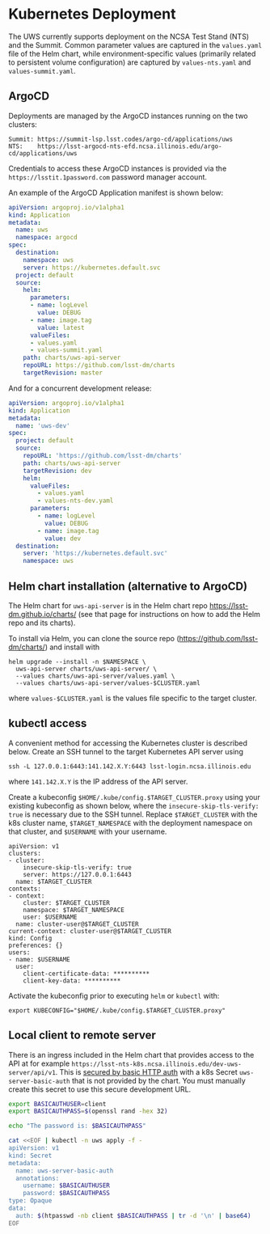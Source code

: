 Kubernetes Deployment
======================================

The UWS currently supports deployment on the NCSA Test Stand (NTS) and the Summit. Common parameter values are captured in the `values.yaml` file of the Helm chart, while environment-specific values (primarily related to persistent volume configuration) are captured by `values-nts.yaml` and `values-summit.yaml`.

ArgoCD
------------------------------

Deployments are managed by the ArgoCD instances running on the two clusters:

```
Summit: https://summit-lsp.lsst.codes/argo-cd/applications/uws
NTS:    https://lsst-argocd-nts-efd.ncsa.illinois.edu/argo-cd/applications/uws
```
Credentials to access these ArgoCD instances is provided via the `https://lsstit.1password.com` password manager account.

An example of the ArgoCD Application manifest is shown below:

```yaml
apiVersion: argoproj.io/v1alpha1
kind: Application
metadata:
  name: uws
  namespace: argocd
spec:
  destination:
    namespace: uws
    server: https://kubernetes.default.svc
  project: default
  source:
    helm:
      parameters:
      - name: logLevel
        value: DEBUG
      - name: image.tag
        value: latest
      valueFiles:
      - values.yaml
      - values-summit.yaml
    path: charts/uws-api-server
    repoURL: https://github.com/lsst-dm/charts
    targetRevision: master
```

And for a concurrent development release:

```yaml
apiVersion: argoproj.io/v1alpha1
kind: Application
metadata:
  name: 'uws-dev'
spec:
  project: default
  source:
    repoURL: 'https://github.com/lsst-dm/charts'
    path: charts/uws-api-server
    targetRevision: dev
    helm:
      valueFiles:
        - values.yaml
        - values-nts-dev.yaml
      parameters:
        - name: logLevel
          value: DEBUG
        - name: image.tag
          value: dev
  destination:
    server: 'https://kubernetes.default.svc'
    namespace: uws

```

Helm chart installation (alternative to ArgoCD)
-----------------------------------------------

The Helm chart for `uws-api-server` is in the Helm chart repo https://lsst-dm.github.io/charts/ (see that page for instructions on how to add the Helm repo and its charts).

To install via Helm, you can clone the source repo (https://github.com/lsst-dm/charts/) and install with 

```
helm upgrade --install -n $NAMESPACE \
  uws-api-server charts/uws-api-server/ \
  --values charts/uws-api-server/values.yaml \
  --values charts/uws-api-server/values-$CLUSTER.yaml 
```

where `values-$CLUSTER.yaml` is the values file specific to the target cluster.

kubectl access
------------------------------

A convenient method for accessing the Kubernetes cluster is described below. Create an SSH tunnel to the target Kubernetes API server using
```
ssh -L 127.0.0.1:6443:141.142.X.Y:6443 lsst-login.ncsa.illinois.edu
```
where `141.142.X.Y` is the IP address of the API server.

Create a kubeconfig `$HOME/.kube/config.$TARGET_CLUSTER.proxy` using your existing kubeconfig as shown below, where the `insecure-skip-tls-verify: true` is necessary due to the SSH tunnel. Replace `$TARGET_CLUSTER` with the k8s cluster name, `$TARGET_NAMESPACE` with the deployment namespace on that cluster, and `$USERNAME` with your username.
```
apiVersion: v1
clusters:
- cluster:
    insecure-skip-tls-verify: true
    server: https://127.0.0.1:6443
  name: $TARGET_CLUSTER
contexts:
- context:
    cluster: $TARGET_CLUSTER
    namespace: $TARGET_NAMESPACE
    user: $USERNAME
  name: cluster-user@$TARGET_CLUSTER
current-context: cluster-user@$TARGET_CLUSTER
kind: Config
preferences: {}
users:
- name: $USERNAME
  user:
    client-certificate-data: **********
    client-key-data: **********
```

Activate the kubeconfig prior to executing `helm` or `kubectl` with:
``` 
export KUBECONFIG="$HOME/.kube/config.$TARGET_CLUSTER.proxy"
```

Local client to remote server
--------------------------------

There is an ingress included in the Helm chart that provides access to the API at for example `https://lsst-nts-k8s.ncsa.illinois.edu/dev-uws-server/api/v1`. This is [secured by basic HTTP auth](https://kubernetes.github.io/ingress-nginx/examples/auth/basic/) with a k8s Secret `uws-server-basic-auth` that is not provided by the chart. You must manually create this secret to use this secure development URL.

```sh
export BASICAUTHUSER=client
export BASICAUTHPASS=$(openssl rand -hex 32)

echo "The password is: $BASICAUTHPASS"

cat <<EOF | kubectl -n uws apply -f -
apiVersion: v1
kind: Secret
metadata:
  name: uws-server-basic-auth
  annotations:
    username: $BASICAUTHUSER
    password: $BASICAUTHPASS
type: Opaque
data:
  auth: $(htpasswd -nb client $BASICAUTHPASS | tr -d '\n' | base64)
EOF
```
